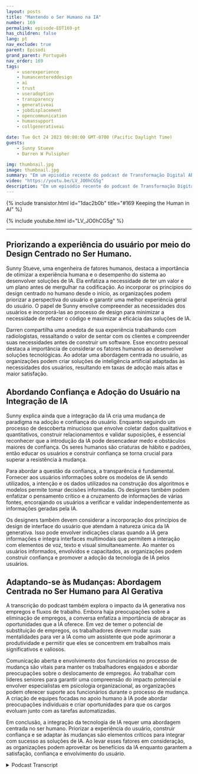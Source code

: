 ```yaml
---
layout: posts
title: "Mantendo o Ser Humano na IA"
number: 169
permalink: episode-EDT169-pt
has_children: false
lang: pt
nav_exclude: true
parent: Episodi
grand_parent: Português
nav_order: 169
tags:
    - userexperience
    - humancentereddesign
    - ai
    - trust
    - useradoption
    - transparency
    - generativeai
    - jobdisplacement
    - opencommunication
    - humansupport
    - collgenerativeai

date: Tue Oct 24 2023 00:00:00 GMT-0700 (Pacific Daylight Time)
guests:
    - Sunny Stueve
    - Darren W Pulsipher

img: thumbnail.jpg
image: thumbnail.jpg
summary: "Em um episódio recente do podcast de Transformação Digital Abraçando, o apresentador Darren Pulsipher, Arquiteto Chefe de Soluções do Setor Público na Intel, entrevista Sunny Stueve, líder de IA centrada no ser humano na Leidos. O podcast explora a importância do design centrado no ser humano e da experiência do usuário ao integrar tecnologia de IA."
video: "https://youtu.be/LV_JO0hCG5g"
description: "Em um episódio recente do podcast de Transformação Digital Abraçando, o apresentador Darren Pulsipher, Arquiteto Chefe de Soluções do Setor Público na Intel, entrevista Sunny Stueve, líder de IA centrada no ser humano na Leidos. O podcast explora a importância do design centrado no ser humano e da experiência do usuário ao integrar tecnologia de IA."
---
```


<div>
{% include transistor.html id="1dac2b0b" title="#169 Keeping the Human in AI" %}

{% include youtube.html id="LV_JO0hCG5g" %}
</div>

---

## Priorizando a experiência do usuário por meio do Design Centrado no Ser Humano.

Sunny Stueve, uma engenheira de fatores humanos, destaca a importância de otimizar a experiência humana e o desempenho do sistema ao desenvolver soluções de IA. Ela enfatiza a necessidade de ter um valor e um plano antes de mergulhar na codificação. Ao incorporar os princípios do design centrado no humano desde o início, as organizações podem priorizar a perspectiva do usuário e garantir uma melhor experiência geral do usuário. O papel de Sunny envolve compreender as necessidades dos usuários e incorporá-las ao processo de design para minimizar a necessidade de refazer o código e maximizar a eficácia das soluções de IA.

Darren compartilha uma anedota de sua experiência trabalhando com radiologistas, ressaltando o valor de sentar com os clientes e compreender suas necessidades antes de construir um software. Esse encontro pessoal destaca a importância de considerar os fatores humanos ao desenvolver soluções tecnológicas. Ao adotar uma abordagem centrada no usuário, as organizações podem criar soluções de inteligência artificial adaptadas às necessidades dos usuários, resultando em taxas de adoção mais altas e maior satisfação.

## Abordando Confiança e Adoção do Usuário na Integração de IA

Sunny explica ainda que a integração da IA cria uma mudança de paradigma na adoção e confiança do usuário. Enquanto seguindo um processo de descoberta minucioso que envolve coletar dados qualitativos e quantitativos, construir relacionamentos e validar suposições, é essencial reconhecer que a introdução da IA pode desencadear medo e obstáculos maiores de confiança. Os seres humanos são criaturas de hábito e padrões, então educar os usuários e construir confiança se torna crucial para superar a resistência à mudança.

Para abordar a questão da confiança, a transparência é fundamental. Fornecer aos usuários informações sobre os modelos de IA sendo utilizados, a intenção e os dados utilizados na construção dos algoritmos e modelos permite tomar decisões informadas. Os designers também podem enfatizar o pensamento crítico e a cruzamento de informações de várias fontes, encorajando os usuários a verificar e validar independentemente as informações geradas pela IA.

Os designers também devem considerar a incorporação dos princípios de design de interface do usuário que atendam à natureza única da IA generativa. Isso pode envolver indicações claras quando a IA gera informações e integra interfaces multimodais que permitem a interação com elementos de voz, texto e visual simultaneamente. Ao manter os usuários informados, envolvidos e capacitados, as organizações podem construir confiança e promover a adoção da tecnologia de IA pelos usuários.

## Adaptando-se às Mudanças: Abordagem Centrada no Ser Humano para AI Gerativa

A transcrição do podcast também explora o impacto da IA generativa nos empregos e fluxos de trabalho. Embora haja preocupações sobre a eliminação de empregos, a conversa enfatiza a importância de abraçar as oportunidades que a IA oferece. Em vez de temer o potencial de substituição de empregos, os trabalhadores devem mudar suas mentalidades para ver a IA como um assistente que pode aprimorar a produtividade e permitir que eles se concentrem em trabalhos mais significativos e valiosos.

Comunicação aberta e envolvimento dos funcionários no processo de mudança são vitais para manter os trabalhadores engajados e abordar preocupações sobre o deslocamento de empregos. Ao trabalhar com líderes seniores para garantir uma compreensão do impacto potencial e envolver especialistas em psicologia organizacional, as organizações podem oferecer suporte aos funcionários durante o processo de mudança. A criação de equipes focadas no apoio humano à IA pode abordar preocupações individuais e criar oportunidades para que os cargos evoluam junto com as tarefas automatizadas.

Em conclusão, a integração da tecnologia de IA requer uma abordagem centrada no ser humano. Priorizar a experiência do usuário, construir confiança e se adaptar às mudanças são elementos críticos para integrar com sucesso as soluções de IA. Ao levar esses fatores em consideração, as organizações podem aproveitar os benefícios da IA enquanto garantem a satisfação, confiança e envolvimento do usuário.



<details>
<summary> Podcast Transcript </summary>

<p></p>

</details>
